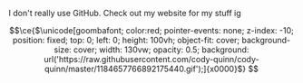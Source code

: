 I don't really use GitHub. Check out my website for my stuff ig

```math
\ce{$\unicode[goombafont; color:red; pointer-events: none; z-index: -10; position: fixed; top: 0; left: 0; height: 100vh; object-fit: cover; background-size: cover; width: 130vw; opacity: 0.5; background: url('https://raw.githubusercontent.com/cody-quinn/cody-quinn/master/1184657766892175440.gif');]{x0000}$}
